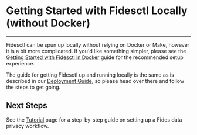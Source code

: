 # Getting Started with Fidesctl Locally (without Docker)

---

Fidesctl can be spun up locally without relying on Docker or Make, however it is a bit more complicated. If you'd like something simpler, please see the [Getting Started with Fidesctl in Docker](docker.md) guide for the recommended setup experience.

The guide for getting Fidesctl up and running locally is the same as is described in our [Deployment Guide](../deployment.md), so please head over there and follow the steps to get going.

## Next Steps

See the [Tutorial](../tutorial.md) page for a step-by-step guide on setting up a Fides data privacy workflow.
